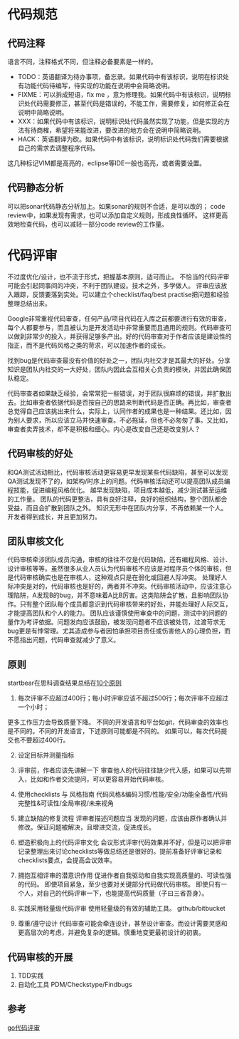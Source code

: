 # 代码规范

## 代码注释
语言不同，注释格式不同，但注释必备要素是一样的。

+ TODO：英语翻译为待办事项，备忘录。如果代码中有该标识，说明在标识处有功能代码待编写，待实现的功能在说明中会简略说明。
+ FIXME：可以拆成短语，fix me ，意为修理我。如果代码中有该标识，说明标识处代码需要修正，甚至代码是错误的，不能工作，需要修复，如何修正会在说明中简略说明。
+ XXX：如果代码中有该标识，说明标识处代码虽然实现了功能，但是实现的方法有待商榷，希望将来能改进，要改进的地方会在说明中简略说明。
+ HACK：英语翻译为砍。如果代码中有该标识，说明标识处代码我们需要根据自己的需求去调整程序代码。

这几种标记VIM都是高亮的，eclipse等IDE一般也高亮，或者需要设置。

## 代码静态分析
可以把sonar代码静态分析加上。如果sonar的规则不合适，是可以改的；
code review中，如果发现有需求，也可以添加自定义规则，形成良性循环。
这样更高效地检查代码，也可以减轻一部分code review的工作量。


# 代码评审
不过度优化/设计，也不流于形式，把握基本原则，适可而止。
不恰当的代码评审可能会引起同事间的冲突，不利于团队建设。技术之外，多学做人。
评审应该放入跟踪，反馈要落到实处。可以建立个checklist/faq/best practise把问题和经验整理总结出来。

Google非常重视代码审查，任何产品/项目代码在入库之前都要进行有效的审查，每个人都要参与，而且被认为是开发活动中非常重要而且通用的规则。代码审查可以做到非常少的投入，并获得足够多产出。好的代码审查对于作者应该是建设性的指正，而不是代码风格之类的苛求，可以加速作者的成长。

找到bug是代码审查最没有价值的好处之一，团队内社交才是其最大的好处。分享知识是团队内社交的一大好处，团队内因此会互相关心负责的模块，并因此确保团队稳定。

代码审查者如果缺乏经验，会常常犯一些错误，对于团队很麻烦的错误，并扩散出去。比如审查者依据代码是否按自己的思路来判断代码是否正确。再比如，审查者总觉得自己应该挑出来什么，实际上，认同作者的成果也是一种结果。还比如，因为别人要求，所以应该立马并快速审查。不必拖延，但也不必匆匆了事。又比如，审查者卖弄技术，却不是积极和细心。内心是改变自己还是改变别人？

## 代码审核的好处
和QA测试活动相比，代码审核活动更容易更早发现某些代码缺陷，甚至可以发现QA测试发现不了的，如架构/时序上的问题。代码审核活动还可以提高团队成员编程技能，促进编程风格优化。
越早发现缺陷，项目成本越低，减少测试甚至运维的工作量。
团队的代码更整洁，具有良好注释，良好的组织结构，整个团队都会受益，而且会扩散到团队之外。
知识无形中在团队内分享，不再依赖某一个人。
开发者得到成长，并且更加努力。


## 团队审核文化
代码审核牵涉团队成员沟通，审核的往往不仅是代码缺陷，还有编程风格、设计、设计审核等等。虽然很多从业人员认为代码审核不应该是对程序员个体的审核，但是代码审核确实也是在审核人，这种观点只是在弱化或回避人际冲突。
处理好人际冲突是对的，代码审核也是好的，两者并不冲突。代码审核活动中，应该注意心理陷阱，A发现B的bug，并不意味着A比B厉害。这类陷阱会扩散，且影响团队协作。只有整个团队每个成员都意识到代码审核带来的好处，并能处理好人际交互，才能提高团队和个人的能力。
团队应该谨慎使用审查中的问题，测试中的问题的量作为考评依据。问题发向应该鼓励，被发现问题者不应该被处罚，过渡苛求无bug更是有悖常理。尤其造成参与者因怕承担项目责任或伤害他人的心理负担，而不愿指出问题，代码审查就减少了意义。


## 原则
startbear在思科调查结果总结在[10个原则](https://smartbear.com/learn/code-review/best-practices-for-peer-code-review/)

1. 每次评审不应超过400行；每小时评审应该不超过500行；每次评审不应超过一个小时；

更多工作压力会导致质量下降。
不同的开发语言和平台如git，代码审查的效率也是不同的。不同的开发语言，下述原则可能都是不同的。
如果可以，每次代码提交也不要超过400行。

2. 设定目标并测量指标

3. 评审前，作者应该先讲解一下
审查他人的代码往往缺少代入感，如果可以先带入，比如和作者交流提问，可以更容易开始代码审核。

4. 使用checklists 与 风格指南
代码风格&编码习惯/性能/安全/功能全备性/代码完整性&可读性/全局审视/未来视角

5. 建立缺陷的修复流程
评审者描述问题应当
发现的问题，应该由原作者确认并修改。保证问题被解决，且增进交流，促进成长。

6. 塑造积极向上的代码评审文化
会议形式评审代码效果并不好，但是可以把评审记录整理出来讨论checklists等做总结还是很好的。提前准备好评审记录和checklists要点，会提高会议效率。

7. 拥抱互相评审的潜意识作用
促进作者自我驱动和自我实现高质量的、可读性强的代码。
即使项目紧急，至少也要对关键部分代码做代码审核。
即使只有一个人，对自己的代码评审一下，也能提高代码质量（子曰三省吾身）。
8. 实践采用轻量级代码评审
使用轻量级的有效的辅助工具。
github/bitbucket

9. 尊重/遵守设计
代码审查可能会牵连设计，甚至设计审查。而设计需要灵感和更高层次的考虑，并避免复杂的逻辑。慎重地变更最初设计的初衷。



## 代码审核的开展
1. TDD实践
2. 自动化工具
PDM/Checkstype/Findbugs


## 参考
[go代码评审](https://github.com/golang/go/wiki/CodeReviewComments)